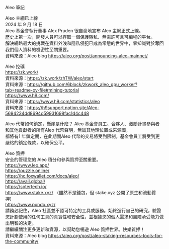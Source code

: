 Aleo 筆記  
  
Aleo 主網已上線  
2024 年 9 月 18 日  
Aleo 基金會執行董事 Alex Pruden 很自豪地宣布 Aleo 主網正式上線。  
歷史上第一次，開發人員可以存取一個保護隱私、無需許可且可編程的平台。  
解決網路最大的挑戰在資料外洩和隱私侵犯已成為常態的世界中，零知識對於奪回我們個人資料的機密性至關重要。  
資料來源：Aleo blog https://aleo.org/post/announcing-aleo-mainnet/  
  
Aleo 挖礦  
https://zk.work/  
資料來源：https://zk.work/zhTW/aleo/start  
資料來源：https://github.com/6block/zkwork_aleo_gpu_worker?tab=readme-ov-file#mining-tutorial  
https://www.h9.com/  
資料來源：https://www.h9.com/statistics/aleo  
​​資料來源：https://h9support.notion.site/Aleo-5694234dd8694d59931698fac1d4c448  
  
Aleo 代幣如何鎖定，懸崖是什麼？ 
Aleo 基金會員工、合夥人、激勵計畫參與者和其他貢獻者的所有Aleo 代幣聲明，無論其地理位置或來源國，  
都將有1 年鎖定期，在此期間Aleo 代幣的交易將受到限制。基金會員工將受到更嚴格的鎖定條款，以確保公平。  
  
Aleo 質押  
安全的管理您的 Aleo 積分和參與質押至關重要。  
https://www.leo.app/  
https://puzzle.online/  
https://hc.foxwallet.com/docs/aleo/  
https://avail.global/  
https://sotertech.io/  
https://www.stake.xyz/ （雖然不是錢包，但 stake.xyz 公開了原生和流動質押）  
https://www.pondo.xyz/  
請務必記住，Aleo 社區並不認可特定的工具或服務。始終進行自己的研究，驗證您計劃使用的任何工具的真實性和安全性，並根據您的個人需求和風險承受能力做出明智的決定。  
請繼續關注更多更新和資源，以幫助您暢遊 Aleo 質押世界。快樂質押！  
資料來源：Aleo blog https://aleo.org/post/aleo-staking-resources-tools-for-the-community/  
